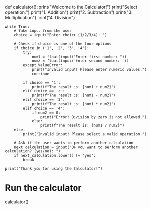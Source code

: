 def calculator():
    print("Welcome to the Calculator!")
    print("Select operation:")
    print("1. Addition")
    print("2. Subtraction")
    print("3. Multiplication")
    print("4. Division")

    while True:
        # Take input from the user
        choice = input("Enter choice (1/2/3/4): ")
        
        # Check if choice is one of the four options
        if choice in ('1', '2', '3', '4'):
            try:
                num1 = float(input("Enter first number: "))
                num2 = float(input("Enter second number: "))
            except ValueError:
                print("Invalid input! Please enter numeric values.")
                continue

            if choice == '1':
                print(f"The result is: {num1 + num2}")
            elif choice == '2':
                print(f"The result is: {num1 - num2}")
            elif choice == '3':
                print(f"The result is: {num1 * num2}")
            elif choice == '4':
                if num2 == 0:
                    print("Error! Division by zero is not allowed.")
                else:
                    print(f"The result is: {num1 / num2}")
        else:
            print("Invalid input! Please select a valid operation.")

        # Ask if the user wants to perform another calculation
        next_calculation = input("Do you want to perform another calculation? (yes/no): ")
        if next_calculation.lower() != 'yes':
            break

    print("Thank you for using the Calculator!")

# Run the calculator
calculator()
